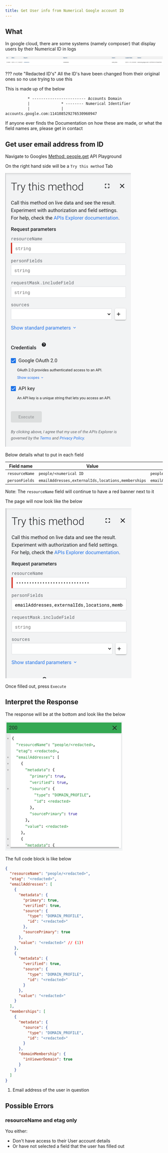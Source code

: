 ```yaml
---
title: Get User info from Numerical Google account ID
---
```


## What

In google cloud, there are some systems (namely composer) that display users by their Numerical ID in logs

![composer numerical ID](../../assets/composer-owner-numerical.png)

??? note "Redacted ID's"
    All the ID's have been changed from their original ones so no use trying to use this

This is made up of the below

```text
          * ------------------------ Accounts Domain
          |              * -------- Numerical Identifier
          |              |
accounts.google.com:114108529276530960947
```

If anyone ever finds the Documentation on how these are made, or what the field names are, please get in contact

## Get user email address from ID

Navigate to Googles [Method: people.get](https://developers.google.com/people/api/rest/v1/people/get) API Playground

On the right hand side will be a `Try this method` Tab

![Google API try this method](../../assets/google-api-try-this-method.png)

Below details what to put in each field

| Field name     | Value                                              | Example                                            |
|----------------|----------------------------------------------------|----------------------------------------------------|
| `resourceName` | `people/<numerical ID`                             | `people/114108529276530960947`                     |
| `personFields` | `emailAddresses,externalIds,locations,memberships` | `emailAddresses,externalIds,locations,memberships` |

Note: The `resourceName` field will continue to have a red banner next to it

The page will now look like the below

![google API user what the page looks like](../../assets/google-api-user-look-like-this.png)

Once filled out, press `Execute`

## Interpret the Response

The response will be at the bottom and look like the below

![how to read the response](../../assets/google-api-user-response.png)

The full code block is like below

``` json
{
  "resourceName": "people/<redacted>",
  "etag": "<redacted>",
  "emailAddresses": [
    {
      "metadata": {
        "primary": true,
        "verified": true,
        "source": {
          "type": "DOMAIN_PROFILE",
          "id": "<redacted>"
        },
        "sourcePrimary": true
      },
      "value": "<redacted>" // (1)!
    },
    {
      "metadata": {
        "verified": true,
        "source": {
          "type": "DOMAIN_PROFILE",
          "id": "<redacted>"
        }
      },
      "value": "<redacted>"
    }
  ],
  "memberships": [
    {
      "metadata": {
        "source": {
          "type": "DOMAIN_PROFILE",
          "id": "<redacted>"
        }
      },
      "domainMembership": {
        "inViewerDomain": true
      }
    }
  ]
}
```

1. Email address of the user in question

## Possible Errors

### resourceName and etag only

You either:

* Don't have access to their User account details
* Or have not selected a field that the user has filled out

